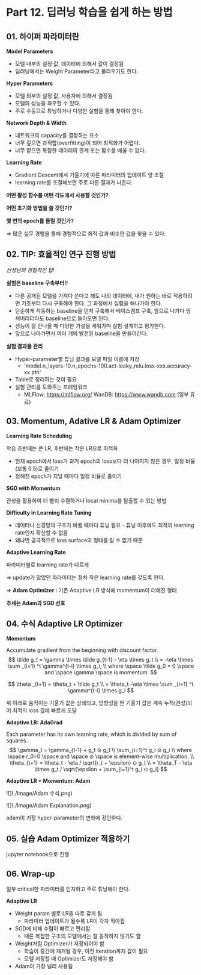 # Part 12. 딥러닝 학습을 쉽게 하는 방법



## 01. 하이퍼 파라미터란

**Model Parameters**

- 모델 내부의 설정 값, 데이터에 의해서 값이 결정됨
- 딥러닝에서는 Weight Parameter라고 불리우기도 한다.



**Hyper Parameters**

- 모델 외부의 설정 값, 사용자에 의해서 결정됨
- 모델의 성능을 좌우할 수 있다.
- 주로 수동으로 튜닝하거나 다양한 실험을 통해 찾아야 한다.



**Network Depth & Width**

- 네트워크의 capacity를 결정하는 요소
- 너무 깊으면 과적합(overfitting)이 되어 최적화가 어렵다.
- 너무 얕으면 복잡한 데이터의 관계 또는 함수를 배울 수 없다.



**Learning Rate**

- Gradient Descent에서 기울기에 따른 파라미터의 업데이트 양 조절
- learning rate를 조절해보면 주로 다른 결과가 나온다.



**어떤 활성 함수를 어떤 각도에서 사용할 것인가?**



**어떤 초기화 방법을 쓸 것인가?**



**몇 번의 epoch를 돌릴 것인가?**



⇒ 많은 실무 경험을 통해 경험적으로 최적 값과 비슷한 값을 찾을 수 있다.



## 02. TIP: 효율적인 연구 진행 방법

*선생님의 경험적인 팁!*

**실험은 baseline 구축부터!!**

- 다른 공개된 모델을 가져다 쓴다고 해도 나의 데이터에, 내가 원하는 바로 적용하려면 기초부터 다시 구축해야 한다. 그 과정에서 실험을 해나가야 한다.
- 단순하게 작동하는 baseline을 먼저 구축해서 베이스캠프 구축, 앞으로 나가다 망쳐버리더라도 baseline으로 돌아오면 된다.
- 성능이 잘 안나올 때 다양한 가설을 세워가며 실험 설계하고 평가한다.
- 앞으로 나아가면서 여러 개의 발전된 baseline을 만들어간다.

**실험 결과물 관리**

- Hyper-parameter별 튜닝 결과를 모델 파일 이름에 저장
  - 'model.n_layers-10.n_epochs-100.act-leaky_relu.loss-xxx.accuracy-xx.pth'
- Table로 정리하는 것이 필요
- 실험 관리를 도와주는 프레임워크
  - MLFlow: https://mlflow.org/ WanDB: https://www.wandb.com (일부 유료)



## 03. Momentum, Adative LR & Adam Optimizer

**Learning Rate Scheduling**

학습 초반에는 큰 LR, 후반에는 작은 LR으로 최적화

- 현재 epoch에서 loss가 과거 epoch의 loss보다 더 나아지지 않은 경우, 일정 비율(보통 0.5)로 줄이기
- 정해진 epoch가 지날 때마다 일정 비율로 줄이기

**SGD with Momentum**

관성을 활용하여 더 빨리 수렴하거나 local minima를 탈출할 수 있는 방법

**Difficulty in Learning Rate Tuning**

- 데이터나 신경망의 구조가 바뀔 때마다 튜닝 필요 - 튜닝 이후에도 최적의 learning rate인지 확신할 수 없음
- 왜냐면 궁극적으로 loss surface의 형태를 알 수 없기 때문

**Adaptive Learning Rate**

파라미터별로 learning rate가 다르게

⇒ update가 많았던 파라미터는 점차 작은 learning rate를 갖도록 한다.

⇒ **Adam Optimizer :** 기존 Adaptive LR 방식에 momentum이 더해진 형태

**추세는 Adam과 SGD 선호**



## 04. 수식 Adaptive LR Optimizer

**Momentum**

Accumulate gradient from the beginning with discount factor.
$$
\tilde g_t = \gamma \times \tilde g_{t-1} - \eta \times g_t \\ = -\eta \times \sum _{i=1} ^t \gamma^{t-i} \times g_i, \\ where \space \tilde g_0 = 0 \space and \space  \gamma \space is momentum.
$$

$$
\theta _{t+1} = \theta_t + \tilde g_t \\ = \theta_t -\eta \times \sum _{i=1} ^t \gamma^{t-i} \times g_i
$$

위 아래로 움직이는 기울기 값은 상쇄되고, 방향성을 띈 기울기 값은 계속 누적(관성)되어 최적의 loss 값에 빠르게 도달

**Adaptive LR: AdaGrad**

Each parameter has its own learning rate, which is divided by sum of squares.
$$
\gamma_t = \gamma_{t-1} + g_t ⊙ g_t \\ \sum_{i=1}^t g_i ⊙ g_i \\ where \space r_0=0 \space and \space ⊙ \space is element-wise multiplication. \\ \theta_{t+1} = \theta_t - \eta / \sqrt{r_t + \epsilon} ⊙ g_t \\ = \theta_T - \eta \times g_t / \sqrt{\epsilon + \sum_{i=1}^t g_i ⊙ g_i}
$$


**Adaptive LR + Momentum: Adam**

![](./Image/Adam 수식.png)

![](./Image/Adam Explanation.png)

adam이 가장 hyper-parameter의 변화에 강인하다.



## 05. 실습 Adam Optimizer 적용하기

jupyter notebook으로 진행



## 06. Wrap-up

일부 critical한 파라미터를 인지하고 주로 튜닝해야 한다.

**Adaptive LR**

- Weight param 별로 LR을 따로 갖게 됨
  - 파라미터 업데이트가 될수록 LR이 각자 작아짐
- SGD에 비해 수렴이 빠르고 편리함
  - 때론 복잡한 구조의 모델에서는 잘 동작하지 않기도 함
- Weight처럼 Optimizer가 저장되어야 함
  - 학습이 중간에 재개될 경우, 이전 iteration까지 값이 필요
  - 모델 저장할 때 Optimizer도 저장해야 함
- Adam이 가장 널리 사용됨